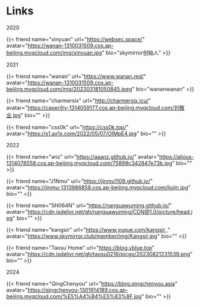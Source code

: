# Links


2020

{{< friend name="xinyuan" url="https://websec.space/" avatar="https://wanan-1310031509.cos.ap-beijing.myqcloud.com/img/xinyuan.jpg" bio="skymirror创始人" >}}

2021

{{< friend name="wanan" url="https://www.wanan.red/" avatar="https://wanan-1310031509.cos.ap-beijing.myqcloud.com/img/202303181050845.jpeg" bio="wananwanan" >}}



{{< friend name="charmersix" url="http://charmersix.icu/" avatar="https://caperilty-1314059177.cos.ap-beijing.myqcloud.com/刘敬业.jpg" bio="" >}}



{{< friend name="css0k" url="https://css0k.top/" avatar="https://s1.ax1x.com/2022/05/07/OlMpE4.jpg" bio="" >}}

2022

{{< friend name="anz" url="https://aaanz.github.io/" avatar="https://alious-1314078558.cos.ap-beijing.myqcloud.com/75899c342847e73b.jpg" bio="" >}}



{{< friend name="J1Nmu" url="https://jinmu1108.github.io/" avatar="https://jinmu-1313986858.cos.ap-beijing.myqcloud.com/liujin.jpg" bio="" >}}



{{< friend name="5H064N" url="https://nanguawuming.github.io/" avatar="https://cdn.jsdelivr.net/gh/nanguawuming/CDN@1.0/picture/head.jpg" bio="" >}}



{{< friend name="kangsir" url="https://www.yuque.com/kangsir_" avatar="https://www.skymirror.club/member/img/Kangsir.jpg" bio="" >}}



{{< friend name="Taosu`Home" url="https://blog.yblue.top" avatar="https://cdn.jsdelivr.net/gh/taosu0216/picgo/20230821231539.png" bio="" >}}

2024

{{< friend name="QingChenyou" url="https://blog.qingchenyou.asia" avatar="https://qingchenyou-1301914189.cos.ap-beijing.myqcloud.com/%E5%A4%B4%E5%83%8F.jpg" bio="" >}}




